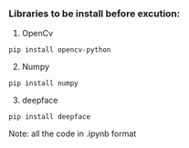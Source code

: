 ### Libraries to be install before excution:
1. OpenCv
```
pip install opencv-python
```
2. Numpy
```
pip install numpy
```
3. deepface
```
pip install deepface
```


Note: all the code in .ipynb format
